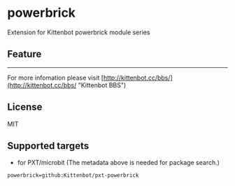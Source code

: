 # powerbrick

Extension for Kittenbot powerbrick module series

## Feature

----------

For more infomation please visit [http://kittenbot.cc/bbs/](http://kittenbot.cc/bbs/ "Kittenbot BBS")

## License

MIT

## Supported targets

* for PXT/microbit
(The metadata above is needed for package search.)

```package
powerbrick=github:Kittenbot/pxt-powerbrick
```
